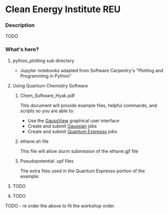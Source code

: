 # Clean Energy Institute REU 

### Description
TODO

### What's here? 

1. python_plotting sub directory
    * Jupyter notebooks adapted from  Software Carpentry's "Plotting and Programming in Python"

2. Using Quantum Chemistry Software
    
    1. Chem_Software_Hyak.pdf
    
        This document will provide example files, helpful commands, and scripts so you are able to:
        * Use the [GaussView](https://gaussian.com/gaussview6/) graphical user interface
        * Create and submit [Gaussian](https://gaussian.com/) jobs
        * Create and submit [Quantum Espresso](https://www.quantum-espresso.org/) jobs

    2. ethane.sh file

        This file will allow slurm submission of the ethane.gjf file

    2. Pseudopotential .upf files

        The extra files used in the Quantum Espresso portion of the example.

3. TODO

4. TODO

TODO - re order the above to fit the workshop order. 

